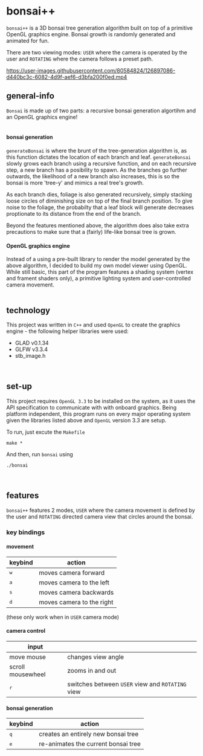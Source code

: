 # bonsai++

`bonsai++` is a 3D bonsai tree generation algorithm built on top of a primitive OpenGL graphics engine. Bonsai growth is randomly generated and animated for fun.  

There are two viewing modes: `USER` where the camera is operated by the user and `ROTATING` where the camera follows a preset path. 


https://user-images.githubusercontent.com/80584824/126897086-d440bc3c-6082-4d9f-aef6-d3bfa200f0ed.mp4
<br>


## general-info

`Bonsai` is made up of two parts: a recursive bonsai generation algortihm and an OpenGL graphics engine!  
<br>

#### bonsai generation 

`generateBonsai` is where the brunt of the tree-generation algorithm is, as this function dictates the location of each branch and leaf. `generateBonsai` slowly grows each branch using a recursive function, and on each recursive step, a new branch has a posibility to spawn. As the branches go further outwards, the likelihood of a new branch also increases, this is so the bonsai is more 'tree-y' and mimics a real tree's growth.

As each branch dies, foliage is also generated recursively, simply stacking loose circles of diminishing size on top of the final branch position. To give noise to the foliage, the probabilty that a leaf block will generate decreases proptionate to its distance from the end of the branch. 

Beyond the features mentioned above, the algorithm does also take extra precautions to make sure that a (fairly) life-like bonsai tree is grown.



#### OpenGL graphics engine

Instead of a using a pre-built library to render the model generated by the above algorithm, I decided to build my own model viewer using OpenGL. While still basic, this part of the program features a shading system (vertex and frament shaders only), a primitive lighting system and user-controlled camera movement. 
<br>
<br>



## technology

This project was written in `C++` and used `OpenGL` to create the graphics engine - the following helper libraries were used:

*   GLAD v0.1.34
*   GLFW v3.3.4
*   stb_image.h
<br>


## set-up

This project requires `OpenGL 3.3` to be installed on the system, as it uses the API specification to communicate with with onboard graphics. Being platform independent, this program runs on every major operating system given the libraries listed above and `OpenGL` version 3.3 are setup. 



To run, just excute the `Makefile`

```
make *
```

And then, run `bonsai` using

```
./bonsai
```
<br>


## features

`bonsai++` features 2 modes, `USER` where the camera movement is defined by the user and `ROTATING` directed camera view that circles around the bonsai.



### key bindings

#### movement

| keybind      | action                    |
| ------------ | ------------------------- |
| <kbd>w</kbd> | moves camera forward      |
| <kbd>a</kbd> | moves camera to the left  |
| <kbd>s</kbd> | moves camera backwards    |
| <kbd>d</kbd> | moves camera to the right |

(these only work when in `USER` camera mode)



#### camera control

| input             |                                                  |
| ----------------- | ------------------------------------------------ |
| move mouse        | changes view angle                               |
| scroll mousewheel | zooms in and out                                 |
| <kbd>r</kbd>      | switches between `USER` view and `ROTATING` view |



#### bonsai generation

| keybind      | action                              |
| ------------ | ----------------------------------- |
| <kbd>q</kbd> | creates an entirely new bonsai tree |
| <kbd>e</kbd> | re-animates the current bonsai tree |


